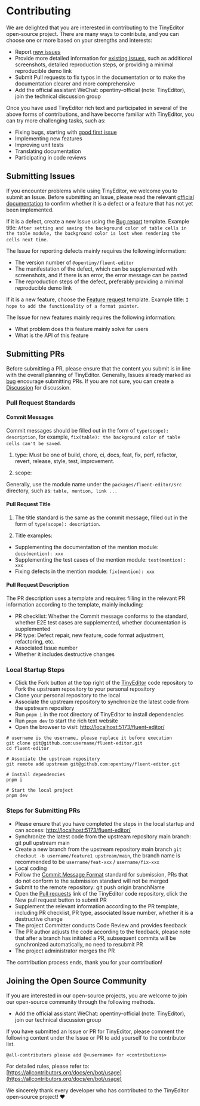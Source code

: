 # Contributing

We are delighted that you are interested in contributing to the TinyEditor open-source project. There are many ways to contribute, and you can choose one or more based on your strengths and interests:

- Report [new issues](https://github.com/opentiny/fluent-editor/issues/new?assignees=&labels=%F0%9F%90%9B++bug&projects=&template=bug-report.yml&title=%F0%9F%90%9B+%5BBug%5D%3A+)
- Provide more detailed information for [existing issues](https://github.com/opentiny/fluent-editor/labels/bug), such as additional screenshots, detailed reproduction steps, or providing a minimal reproducible demo link
- Submit Pull requests to fix typos in the documentation or to make the documentation clearer and more comprehensive
- Add the official assistant WeChat: opentiny-official (note: TinyEditor), join the technical discussion group

Once you have used TinyEditor rich text and participated in several of the above forms of contributions, and have become familiar with TinyEditor, you can try more challenging tasks, such as:

- Fixing bugs, starting with [good first issue](https://github.com/opentiny/fluent-editor/labels/good%20first%20issue)
- Implementing new features
- Improving unit tests
- Translating documentation
- Participating in code reviews

## Submitting Issues

If you encounter problems while using TinyEditor, we welcome you to submit an Issue. Before submitting an Issue, please read the relevant [official documentation](https://opentiny.github.io/fluent-editor) to confirm whether it is a defect or a feature that has not yet been implemented.

If it is a defect, create a new Issue using the [Bug report](https://github.com/opentiny/fluent-editor/issues/new?assignees=&labels=%F0%9F%90%9B++bug&projects=&template=bug-report.yml&title=%F0%9F%90%9B+%5BBug%5D%3A+) template. Example title: `After setting and saving the background color of table cells in the table module, the background color is lost when rendering the cells next time`.

The Issue for reporting defects mainly requires the following information:

- The version number of `@opentiny/fluent-editor`
- The manifestation of the defect, which can be supplemented with screenshots, and if there is an error, the error message can be pasted
- The reproduction steps of the defect, preferably providing a minimal reproducible demo link

If it is a new feature, choose the [Feature request](https://github.com/opentiny/fluent-editor/issues/new?assignees=&labels=%E2%9C%A8+feature&projects=&template=feature-request.yml&title=%E2%9C%A8+%5BFeature%5D%3A+) template. Example title: `I hope to add the functionality of a format painter`.

The Issue for new features mainly requires the following information:

- What problem does this feature mainly solve for users
- What is the API of this feature

## Submitting PRs

Before submitting a PR, please ensure that the content you submit is in line with the overall planning of TinyEditor. Generally, Issues already marked as [bug](https://github.com/opentiny/fluent-editor/labels/bug) encourage submitting PRs. If you are not sure, you can create a [Discussion](https://github.com/opentiny/fluent-editor/discussions) for discussion.

### Pull Request Standards

#### Commit Messages

Commit messages should be filled out in the form of `type(scope): description`, for example, `fix(table): the background color of table cells can't be saved`.

1. type: Must be one of build, chore, ci, docs, feat, fix, perf, refactor, revert, release, style, test, improvement.

2. scope:

Generally, use the module name under the `packages/fluent-editor/src` directory, such as: `table, mention, link ...`

#### Pull Request Title

1. The title standard is the same as the commit message, filled out in the form of `type(scope): description`.

2. Title examples:

- Supplementing the documentation of the mention module: `docs(mention): xxx`
- Supplementing the test cases of the mention module: `test(mention): xxx`
- Fixing defects in the mention module: `fix(mention): xxx`

#### Pull Request Description

The PR description uses a template and requires filling in the relevant PR information according to the template, mainly including:

- PR checklist: Whether the Commit message conforms to the standard, whether E2E test cases are supplemented, whether documentation is supplemented
- PR type: Defect repair, new feature, code format adjustment, refactoring, etc.
- Associated Issue number
- Whether it includes destructive changes

### Local Startup Steps

- Click the Fork button at the top right of the [TinyEditor](https://github.com/opentiny/fluent-editor) code repository to Fork the upstream repository to your personal repository
- Clone your personal repository to the local
- Associate the upstream repository to synchronize the latest code from the upstream repository
- Run `pnpm i` in the root directory of TinyEditor to install dependencies
- Run `pnpm dev` to start the rich text website
- Open the browser to visit: [http://localhost:5173/fluent-editor/](http://localhost:5173/fluent-editor/)

```shell
# username is the username, please replace it before execution
git clone git@github.com:username/fluent-editor.git
cd fluent-editor

# Associate the upstream repository
git remote add upstream git@github.com:opentiny/fluent-editor.git

# Install dependencies
pnpm i

# Start the local project
pnpm dev
```

### Steps for Submitting PRs

- Please ensure that you have completed the steps in the local startup and can access: [http://localhost:5173/fluent-editor/](http://localhost:5173/fluent-editor/)
- Synchronize the latest code from the upstream repository main branch: git pull upstream main
- Create a new branch from the upstream repository main branch `git checkout -b username/feature1 upstream/main`, the branch name is recommended to be `username/feat-xxx` / `username/fix-xxx`
- Local coding
- Follow the [Commit Message Format](https://www.conventionalcommits.org/zh-hans/v1.0.0/) standard for submission, PRs that do not conform to the submission standard will not be merged
- Submit to the remote repository: git push origin branchName
- Open the [Pull requests](https://github.com/opentiny/fluent-editor/pulls) link of the TinyEditor code repository, click the New pull request button to submit PR
- Supplement the relevant information according to the PR template, including PR checklist, PR type, associated Issue number, whether it is a destructive change
- The project Committer conducts Code Review and provides feedback
- The PR author adjusts the code according to the feedback, please note that after a branch has initiated a PR, subsequent commits will be synchronized automatically, no need to resubmit PR
- The project administrator merges the PR

The contribution process ends, thank you for your contribution!

## Joining the Open Source Community

If you are interested in our open-source projects, you are welcome to join our open-source community through the following methods.

- Add the official assistant WeChat: opentiny-official (note: TinyEditor), join our technical discussion group

If you have submitted an Issue or PR for TinyEditor, please comment the following content under the Issue or PR to add yourself to the contributor list.

```
@all-contributors please add @<username> for <contributions>
```

For detailed rules, please refer to: [https://allcontributors.org/docs/en/bot/usage](https://allcontributors.org/docs/en/bot/usage)

We sincerely thank every developer who has contributed to the TinyEditor open-source project! ❤
